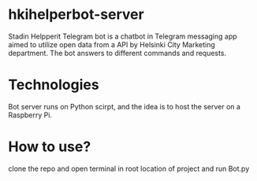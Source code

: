 # hkihelperbot-server

Stadin Helpperit Telegram bot is a chatbot in Telegram messaging app aimed to utilize open data from a API by Helsinki City Marketing department. 
The bot answers to different commands and requests. 

# Technologies

Bot server runs on Python scirpt, and the idea is to host the server on a Raspberry Pi. 

# How to use?

clone the repo and open terminal in root location of project and run Bot.py
